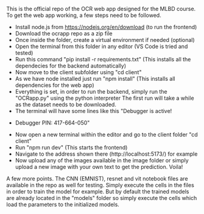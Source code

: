 This is the official repo of the OCR web app designed for the MLBD course. 
To get the web app working, a few steps need to be followed. 
- Install node.js from  https://nodejs.org/en/download  (to run the frontend)
- Download the ocrapp repo as a zip file
- Once inside the folder, create a virtual environment if needed (optional)
- Open the terminal from this folder in any editor (VS Code is tried and tested)
- Run this command "pip install -r requirements.txt"      (This installs all the dependecies for the backend automatically)
- Now move to the client subfolder using "cd client"
- As we have node installed just run "npm install"  (This installs all dependencies for the web app)
- Everything is set, in order to run the backend, simply run the "OCRapp.py" using the python interpreter
  The first run will take a while as the dataset needs to be downloaded. 
- The terminal will have some lines like this "Debugger is active!
 * Debugger PIN: 417-664-050"
- Now open a new terminal within the editor and go to the client folder "cd client"
- Run "npm run dev"   (This starts the frontend)
- Navigate to the address shown there (http://localhost:5173/) for example
- Now upload any of the images available in the image folder or simply upload a new image with your own text
  to get the prediction. Voila!

A few more points. The CNN (EMNIST), resnet and vit notebook files are available in the repo as well for testing. Simply execute the cells
in the files in order to train the model for example. But by default the trained models are already located in the "models" folder 
so simply execute the cells which load the parameters to the initialized models. 
